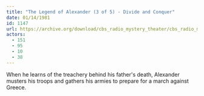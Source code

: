 ```yaml
---
title: "The Legend of Alexander (3 of 5) - Divide and Conquer"
date: 01/14/1981
id: 1147
url: https://archive.org/download/cbs_radio_mystery_theater/cbs_radio_mystery_theater-1101-1150.zip/cbs_radio_mystery_theater-1101-1150%2Fcbsrmt_1147_the_legend_of_alexander_3_of_5_divide_and_conquer.mp3
actors:
  - 151
  - 95
  - 10
  - 38
---
```

When he learns of the treachery behind his father's death, Alexander musters his troops and gathers his armies to prepare for a march against Greece.